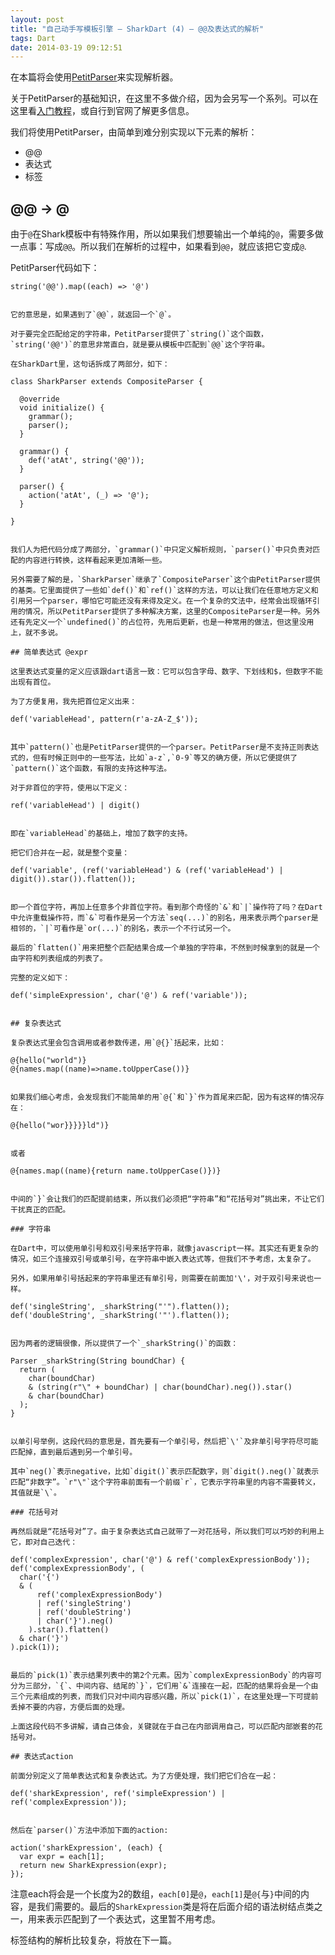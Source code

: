 ```yaml
---
layout: post
title: "自己动手写模板引擎 – SharkDart (4) – @@及表达式的解析"
tags: Dart
date: 2014-03-19 09:12:51
---
```



在本篇将会使用[PetitParser](https://github.com/renggli/PetitParserDart)来实现解析器。

关于PetitParser的基础知识，在这里不多做介绍，因为会另写一个系列。可以在这里看[入门教程](http://freewind.me/blog/20140318/2393.html)，或自行到官网了解更多信息。

我们将使用PetitParser，由简单到难分别实现以下元素的解析：

*   @@
*   表达式
*   标签

## @@ -> @

由于`@`在Shark模板中有特殊作用，所以如果我们想要输出一个单纯的`@`，需要多做一点事：写成`@@`。所以我们在解析的过程中，如果看到`@@`，就应该把它变成`@`.

PetitParser代码如下：

    string('@@').map((each) => '@')
    

    它的意思是，如果遇到了`@@`，就返回一个`@`。

    对于要完全匹配给定的字符串，PetitParser提供了`string()`这个函数，`string('@@')`的意思非常直白，就是要从模板中匹配到`@@`这个字符串。

    在SharkDart里，这句话拆成了两部分，如下：

    class SharkParser extends CompositeParser {

      @override
      void initialize() {
        grammar();
        parser();
      }

      grammar() {
        def('atAt', string('@@'));
      }

      parser() {
        action('atAt', (_) => '@');
      }

    }
    

    我们人为把代码分成了两部分，`grammar()`中只定义解析规则，`parser()`中只负责对匹配的内容进行转换，这样看起来更加清晰一些。

    另外需要了解的是，`SharkParser`继承了`CompositeParser`这个由PetitParser提供的基类。它里面提供了一些如`def()`和`ref()`这样的方法，可以让我们在任意地方定义和引用另一个parser，哪怕它可能还没有来得及定义。在一个复杂的文法中，经常会出现循环引用的情况，所以PetitParser提供了多种解决方案，这里的CompositeParser是一种。另外还有先定义一个`undefined()`的占位符，先用后更新，也是一种常用的做法，但这里没用上，就不多说。

    ## 简单表达式 @expr

    这里表达式变量的定义应该跟dart语言一致：它可以包含字母、数字、下划线和$，但数字不能出现有首位。

    为了方便复用，我先把首位定义出来：

    def('variableHead', pattern(r'a-zA-Z_$'));
    

    其中`pattern()`也是PetitParser提供的一个parser。PetitParser是不支持正则表达式的，但有时候正则中的一些写法，比如`a-z`,`0-9`等又的确方便，所以它便提供了`pattern()`这个函数，有限的支持这种写法。

    对于非首位的字符，使用以下定义：

    ref('variableHead') | digit()
    

    即在`variableHead`的基础上，增加了数字的支持。

    把它们合并在一起，就是整个变量：

    def('variable', (ref('variableHead') & (ref('variableHead') | digit()).star()).flatten());
    

    即一个首位字符，再加上任意多个非首位字符。看到那个奇怪的`&`和`|`操作符了吗？在Dart中允许重载操作符，而`&`可看作是另一个方法`seq(...)`的别名，用来表示两个parser是相邻的，`|`可看作是`or(...)`的别名，表示一个不行试另一个。

    最后的`flatten()`用来把整个匹配结果合成一个单独的字符串，不然到时候拿到的就是一个由字符和列表组成的列表了。

    完整的定义如下：

    def('simpleExpression', char('@') & ref('variable'));
    

    ## 复杂表达式

    复杂表达式里会包含调用或者参数传递，用`@{}`括起来，比如：

    @{hello("world")}
    @{names.map((name)=>name.toUpperCase())}
    

    如果我们细心考虑，会发现我们不能简单的用`@{`和`}`作为首尾来匹配，因为有这样的情况存在：

    @{hello("wor}}}}}ld")}
    

    或者

    @{names.map((name){return name.toUpperCase()})}
    

    中间的`}`会让我们的匹配提前结束，所以我们必须把“字符串”和“花括号对”挑出来，不让它们干扰真正的匹配。

    ### 字符串

    在Dart中，可以使用单引号和双引号来括字符串，就像javascript一样。其实还有更复杂的情况，如三个连接双引号或单引号，在字符串中嵌入表达式等，但我们不予考虑，太复杂了。

    另外，如果用单引号括起来的字符串里还有单引号，则需要在前面加'\'，对于双引号来说也一样。

    def('singleString', _sharkString("'").flatten());
    def('doubleString', _sharkString('"').flatten());
    

    因为两者的逻辑很像，所以提供了一个`_sharkString()`的函数：

    Parser _sharkString(String boundChar) {
      return (
        char(boundChar)
        & (string(r"\" + boundChar) | char(boundChar).neg()).star()
        & char(boundChar)
      );
    }
    

    以单引号举例，这段代码的意思是，首先要有一个单引号，然后把`\'`及非单引号字符尽可能匹配掉，直到最后遇到另一个单引号。

    其中`neg()`表示negative，比如`digit()`表示匹配数字，则`digit().neg()`就表示匹配“非数字”。`r"\"`这个字符串前面有一个前缀`r`，它表示字符串里的内容不需要转义，其值就是`\`。

    ### 花括号对

    再然后就是“花括号对”了。由于复杂表达式自己就带了一对花括号，所以我们可以巧妙的利用上它，即对自己迭代：

    def('complexExpression', char('@') & ref('complexExpressionBody'));
    def('complexExpressionBody', (
      char('{') 
      & (
          ref('complexExpressionBody')
          | ref('singleString')
          | ref('doubleString')
          | char('}').neg()
        ).star().flatten() 
      & char('}')
    ).pick(1));
    

    最后的`pick(1)`表示结果列表中的第2个元素。因为`complexExpressionBody`的内容可分为三部分，`{`、中间内容、结尾的`}`，它们用`&`连接在一起，匹配的结果将会是一个由三个元素组成的列表，而我们只对中间内容感兴趣，所以`pick(1)`，在这里处理一下可提前丢掉不要的内容，方便后面的处理。

    上面这段代码不多讲解，请自己体会，关键就在于自己在内部调用自己，可以匹配内部嵌套的花括号对。

    ## 表达式action

    前面分别定义了简单表达式和复杂表达式。为了方便处理，我们把它们合在一起：

    def('sharkExpression', ref('simpleExpression') | ref('complexExpression'));
    

    然后在`parser()`方法中添加下面的action:

    action('sharkExpression', (each) {
      var expr = each[1];
      return new SharkExpression(expr);
    });

注意each将会是一个长度为2的数组，`each[0]`是`@`，`each[1]`是`@{`与`}`中间的内容，是我们需要的。最后的`SharkExpression`类是将在后面介绍的语法树结点类之一，用来表示匹配到了一个表达式，这里暂不用考虑。

标签结构的解析比较复杂，将放在下一篇。

